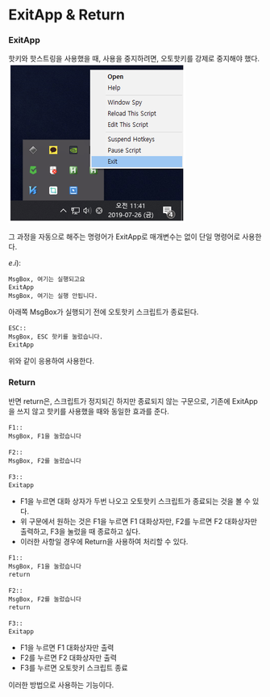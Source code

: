 # ExitApp & Return

### ExitApp
핫키와 핫스트링을 사용했을 때, 사용을 중지하려면, 오토핫키를 강제로 중지해야 했다.
![](assets/part1-3-exitapp-return-e3d7f4ab.png)

그 과정을 자동으로 해주는 명령어가 ExitApp로 매개변수는 없이 단일 명령어로 사용한다.

$e.i):$
```autohotkey
MsgBox, 여기는 실행되고요
ExitApp
MsgBox, 여기는 실행 안됩니다.
```

아래쪽 MsgBox가 실행되기 전에 오토핫키 스크립트가 종료된다.

```autohotkey
ESC::
MsgBox, ESC 핫키를 눌렀습니다.
ExitApp
```
위와 같이 응용하여 사용한다.


### Return
반면 return은, 스크립트가 정지되긴 하지만 종료되지 않는 구문으로, 기존에 ExitApp을 쓰지 않고 핫키를 사용했을 때와 동일한 효과를 준다.

```autohotkey
F1::
MsgBox, F1을 눌렀습니다

F2::
MsgBox, F2를 눌렀습니다

F3::
Exitapp
```

* F1을 누르면 대화 상자가 두번 나오고 오토핫키 스크립트가 종료되는 것을 볼 수 있다.
* 위 구문에서 원하는 것은 F1을 누르면 F1 대화상자만, F2를 누르면 F2 대화상자만 출력하고, F3을 눌렀을 때 종료하고 싶다.
* 이러한 사항일 경우에 Return을 사용하여 처리할 수 있다.

```autohotkey
F1::
MsgBox, F1을 눌렀습니다
return

F2::
MsgBox, F2를 눌렀습니다
return

F3::
Exitapp
```

* F1을 누르면 F1 대화상자만 출력
* F2를 누르면 F2 대화상자만 출력
* F3를 누르면 오토핫키 스크립트 종료

이러한 방법으로 사용하는 기능이다.
